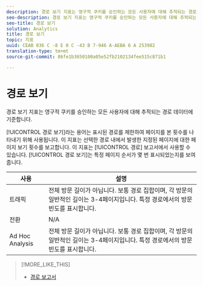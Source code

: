 ```yaml
---
description: 경로 보기 지표는 영구적 쿠키를 승인하는 모든 사용자에 대해 추적되는 경로 데이터에 기준합니다.
seo-description: 경로 보기 지표는 영구적 쿠키를 승인하는 모든 사용자에 대해 추적되는 경로 데이터에 기준합니다.
seo-title: 경로 보기
solution: Analytics
title: 경로 보기
topic: 지표
uuid: CEAB 036 C -8 E 0 C -43 B 7-946 A-AEBA 6 A 253982
translation-type: tm+mt
source-git-commit: 86fe1b3650100a05e52fb2102134fee515c871b1

---
```



# 경로 보기

경로 보기 지표는 영구적 쿠키를 승인하는 모든 사용자에 대해 추적되는 경로 데이터에 기준합니다.

[!UICONTROL 경로 보기]라는 용어는 표시된 경로를 제한하여 페이지를 본 횟수를 나타내기 위해 사용됩니다. 이 지표는 선택한 경로 내에서 발생한 지정된 페이지에 대한 페이지 보기 횟수를 보고합니다. 이 지표는 [!UICONTROL 경로] 보고서에서 사용할 수 있습니다. [!UICONTROL 경로 보기]는 특정 페이지 순서가 몇 번 표시되었는지를 보여줍니다.

| 사용 | 설명 |
|---|---|
| 트래픽 | 전체 방문 길이가 아닙니다. 보통 경로 집합이며, 각 방문의 일반적인 길이는 3-4페이지입니다. 특정 경로에서의 방문 빈도를 표시합니다. |
| 전환 | N/A |
| Ad Hoc Analysis | 전체 방문 길이가 아닙니다. 보통 경로 집합이며, 각 방문의 일반적인 길이는 3-4페이지입니다. 특정 경로에서의 방문 빈도를 표시합니다. |

>[!MORE_LIKE_THIS]
>
>* [경로 보고서](/help/components/c-variables/dimensionslist/reports-paths.md)

